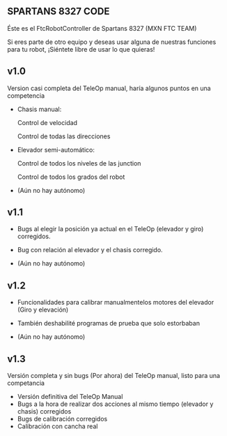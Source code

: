 ## SPARTANS 8327 CODE ##
Éste es el FtcRobotController de Spartans 8327 (MXN FTC TEAM)

Si eres parte de otro equipo y deseas usar alguna de nuestras funciones para tu robot, ¡Siéntete libre de usar lo que quieras!

## v1.0 ##
Version casi completa del TeleOp manual, haría algunos puntos en una competencia
- Chasis manual:

  Control de velocidad
  
  Control de todas las direcciones
  
- Elevador semi-automático:

  Control de todos los niveles de las junction
  
  Control de todos los grados del robot

- (Aún no hay autónomo)

## v1.1 ##
- Bugs al elegir la posición ya actual en el TeleOp (elevador y giro) corregidos.
  
- Bug con relación al elevador y el chasis corregido.

- (Aún no hay autónomo)

## v1.2 ##
- Funcionalidades para calibrar manualmentelos motores del elevador (Giro y elevación)
  
- También deshabilité programas de prueba que solo estorbaban


- (Aún no hay autónomo)

## v1.3 ##
Versión completa y sin bugs (Por ahora) del TeleOp manual, listo para una competancia
- Versión definitiva del TeleOp Manual
- Bugs a la hora de realizar dos acciones al mismo tiempo (elevador y chasis) corregidos
- Bugs de calibración corregidos
- Calibración con cancha real 
